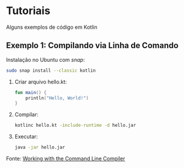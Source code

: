 # Tutoriais

Alguns exemplos de código em Kotlin

## Exemplo 1: Compilando via Linha de Comando

Instalação no Ubuntu com *snap*:

```bash
sudo snap install --classic kotlin
```

1. Criar arquivo hello.kt:

    ```kotlin
    fun main() {
        println("Hello, World!")
    }
    ```

2. Compilar:

    ```bash
    kotlinc hello.kt -include-runtime -d hello.jar
    ```

3. Executar:

    ```bash
    java -jar hello.jar
    ```

Fonte: [Working with the Command Line Compiler](https://kotlinlang.org/docs/tutorials/command-line.html)
